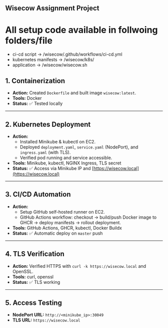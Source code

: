 ## Wisecow Assignment Project
# All setup code available in follwoing folders/file
- ci-cd script → /wisecow/.github/workflows/ci-cd.yml
- kubernetes manifests → /wisecow/k8s/
- application → /wisecow/wisecow.sh

## 1. Containerization
- **Action:** Created `Dockerfile` and built image `wisecow:latest`.
- **Tools:** Docker
- **Status:** ✅ Tested locally

---

## 2. Kubernetes Deployment
- **Action:**
  - Installed Minikube & kubectl on EC2.
  - Deployed `deployment.yaml`, `service.yaml` (NodePort), and `ingress.yaml` (with TLS).
  - Verified pod running and service accessible.
- **Tools:** Minikube, kubectl, NGINX Ingress, TLS secret
- **Status:** ✅ Access via Minikube IP and [https://wisecow.local](https://wisecow.local)

---

## 3. CI/CD Automation
- **Action:**
  - Setup GitHub self-hosted runner on EC2.
  - GitHub Actions workflow: checkout → build/push Docker image to GHCR → deploy manifests → rollout deployment.
- **Tools:** GitHub Actions, GHCR, kubectl, Docker Buildx
- **Status:** ✅ Automatic deploy on `master` push

---

## 4. TLS Verification
- **Action:** Verified HTTPS with `curl -k https://wisecow.local` and OpenSSL.
- **Tools:** curl, openssl
- **Status:** ✅ TLS working

---

## 5. Access Testing
- **NodePort URL:** `http://<minikube_ip>:30049`
- **TLS URL:** `https://wisecow.local`
